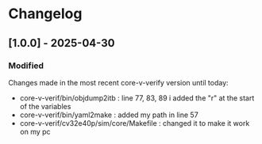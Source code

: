 # Changelog

## [1.0.0] - 2025-04-30

### Modified
Changes made in the most recent core-v-verify version until today:
- core-v-verif/bin/objdump2itb : line 77, 83, 89 i added the "r" at the start of the variables
- core-v-verif/bin/yaml2make : added my path in line 57
- core-v-verif/cv32e40p/sim/core/Makefile : changed it to make it work on my pc